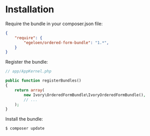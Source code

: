 # Installation

Require the bundle in your composer.json file:

``` json
{
    "require": {
        "egeloen/ordered-form-bundle": "1.*",
    }
}
```

Register the bundle:

``` php
// app/AppKernel.php

public function registerBundles()
{
    return array(
        new Ivory\OrderedFormBundle\IvoryOrderedFormBundle(),
        // ...
    );
}
```

Install the bundle:

``` bash
$ composer update
```
